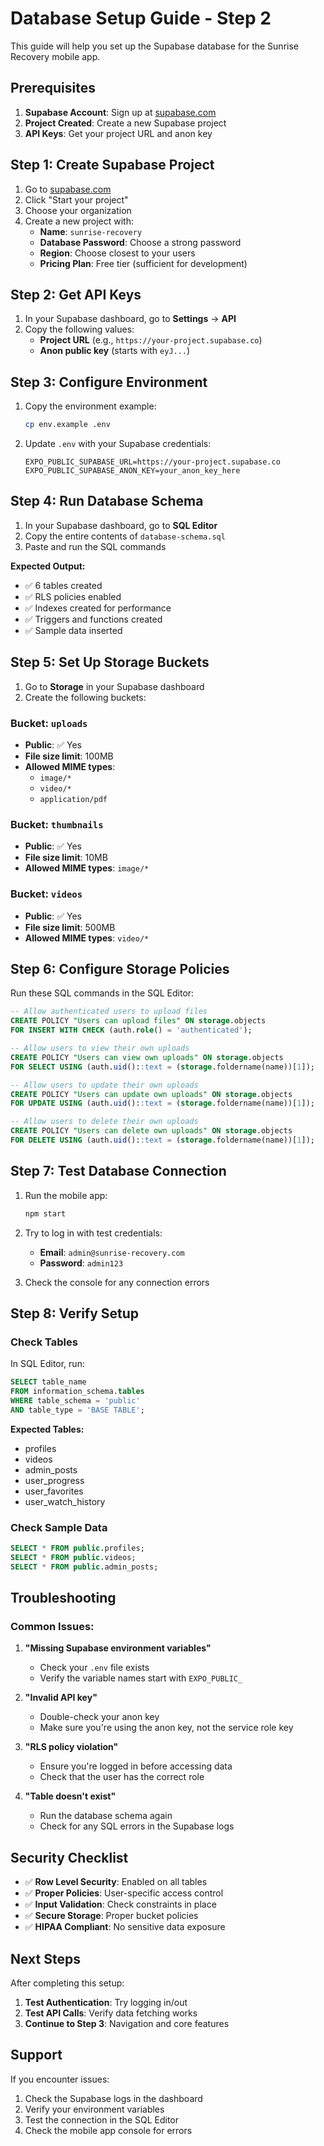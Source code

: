 # Database Setup Guide - Step 2

This guide will help you set up the Supabase database for the Sunrise Recovery mobile app.

## Prerequisites

1. **Supabase Account**: Sign up at [supabase.com](https://supabase.com)
2. **Project Created**: Create a new Supabase project
3. **API Keys**: Get your project URL and anon key

## Step 1: Create Supabase Project

1. Go to [supabase.com](https://supabase.com)
2. Click "Start your project"
3. Choose your organization
4. Create a new project with:
   - **Name**: `sunrise-recovery`
   - **Database Password**: Choose a strong password
   - **Region**: Choose closest to your users
   - **Pricing Plan**: Free tier (sufficient for development)

## Step 2: Get API Keys

1. In your Supabase dashboard, go to **Settings** → **API**
2. Copy the following values:
   - **Project URL** (e.g., `https://your-project.supabase.co`)
   - **Anon public key** (starts with `eyJ...`)

## Step 3: Configure Environment

1. Copy the environment example:
   ```bash
   cp env.example .env
   ```

2. Update `.env` with your Supabase credentials:
   ```env
   EXPO_PUBLIC_SUPABASE_URL=https://your-project.supabase.co
   EXPO_PUBLIC_SUPABASE_ANON_KEY=your_anon_key_here
   ```

## Step 4: Run Database Schema

1. In your Supabase dashboard, go to **SQL Editor**
2. Copy the entire contents of `database-schema.sql`
3. Paste and run the SQL commands

**Expected Output:**
- ✅ 6 tables created
- ✅ RLS policies enabled
- ✅ Indexes created for performance
- ✅ Triggers and functions created
- ✅ Sample data inserted

## Step 5: Set Up Storage Buckets

1. Go to **Storage** in your Supabase dashboard
2. Create the following buckets:

### Bucket: `uploads`
- **Public**: ✅ Yes
- **File size limit**: 100MB
- **Allowed MIME types**: 
  - `image/*`
  - `video/*`
  - `application/pdf`

### Bucket: `thumbnails`
- **Public**: ✅ Yes
- **File size limit**: 10MB
- **Allowed MIME types**: `image/*`

### Bucket: `videos`
- **Public**: ✅ Yes
- **File size limit**: 500MB
- **Allowed MIME types**: `video/*`

## Step 6: Configure Storage Policies

Run these SQL commands in the SQL Editor:

```sql
-- Allow authenticated users to upload files
CREATE POLICY "Users can upload files" ON storage.objects
FOR INSERT WITH CHECK (auth.role() = 'authenticated');

-- Allow users to view their own uploads
CREATE POLICY "Users can view own uploads" ON storage.objects
FOR SELECT USING (auth.uid()::text = (storage.foldername(name))[1]);

-- Allow users to update their own uploads
CREATE POLICY "Users can update own uploads" ON storage.objects
FOR UPDATE USING (auth.uid()::text = (storage.foldername(name))[1]);

-- Allow users to delete their own uploads
CREATE POLICY "Users can delete own uploads" ON storage.objects
FOR DELETE USING (auth.uid()::text = (storage.foldername(name))[1]);
```

## Step 7: Test Database Connection

1. Run the mobile app:
   ```bash
   npm start
   ```

2. Try to log in with test credentials:
   - **Email**: `admin@sunrise-recovery.com`
   - **Password**: `admin123`

3. Check the console for any connection errors

## Step 8: Verify Setup

### Check Tables
In SQL Editor, run:
```sql
SELECT table_name 
FROM information_schema.tables 
WHERE table_schema = 'public' 
AND table_type = 'BASE TABLE';
```

**Expected Tables:**
- profiles
- videos
- admin_posts
- user_progress
- user_favorites
- user_watch_history

### Check Sample Data
```sql
SELECT * FROM public.profiles;
SELECT * FROM public.videos;
SELECT * FROM public.admin_posts;
```

## Troubleshooting

### Common Issues:

1. **"Missing Supabase environment variables"**
   - Check your `.env` file exists
   - Verify the variable names start with `EXPO_PUBLIC_`

2. **"Invalid API key"**
   - Double-check your anon key
   - Make sure you're using the anon key, not the service role key

3. **"RLS policy violation"**
   - Ensure you're logged in before accessing data
   - Check that the user has the correct role

4. **"Table doesn't exist"**
   - Run the database schema again
   - Check for any SQL errors in the Supabase logs

## Security Checklist

- ✅ **Row Level Security**: Enabled on all tables
- ✅ **Proper Policies**: User-specific access control
- ✅ **Input Validation**: Check constraints in place
- ✅ **Secure Storage**: Proper bucket policies
- ✅ **HIPAA Compliant**: No sensitive data exposure

## Next Steps

After completing this setup:

1. **Test Authentication**: Try logging in/out
2. **Test API Calls**: Verify data fetching works
3. **Continue to Step 3**: Navigation and core features

## Support

If you encounter issues:
1. Check the Supabase logs in the dashboard
2. Verify your environment variables
3. Test the connection in the SQL Editor
4. Check the mobile app console for errors